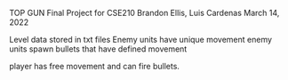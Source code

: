 TOP GUN
Final Project for CSE210
Brandon Ellis, Luis Cardenas
March 14, 2022

Level data stored in txt files
Enemy units have unique movement
enemy units spawn bullets that have defined movement

player has free movement and can fire bullets.